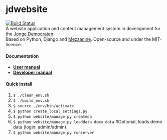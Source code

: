 jdwebsite
=======
[![Build Status](https://travis-ci.org/jonge-democraten/website.svg?branch=master)](https://travis-ci.org/jonge-democraten/website)  
A website application and content management system in development for the [Jonge Democraten](http://jongedemocraten.nl/).  
Based on Python, Django and [Mezzanine](http://mezzanine.jupo.org/). Open-source and under the MIT-licence. 

#### Documentation
* **[User manual](http://jdwebsite.readthedocs.org/en/latest/user/)**
* **[Developer manual](http://jdwebsite.readthedocs.org/en/latest/developer/)**

#### Quick install
1. `$ ./clean_env.sh`
1. `$ ./build_env.sh`
1. `$ source ./env/bin/activate`  
1. `$ python create_local_settings.py`
1. `$ python website/manage.py createdb`
1. `$ python website/manage.py loaddata demo_data` #Optional, loads demo data (login: admin/admin)
1. `$ python website/manage.py runserver`  
